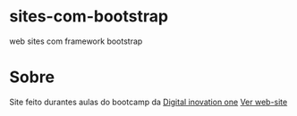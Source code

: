 # sites-com-bootstrap
web sites com framework bootstrap

# Sobre

Site feito durantes aulas do bootcamp da <a href="https://web.dio.me/" target="_blank">Digital inovation one</a>
<a href="#">Ver web-site<a>
